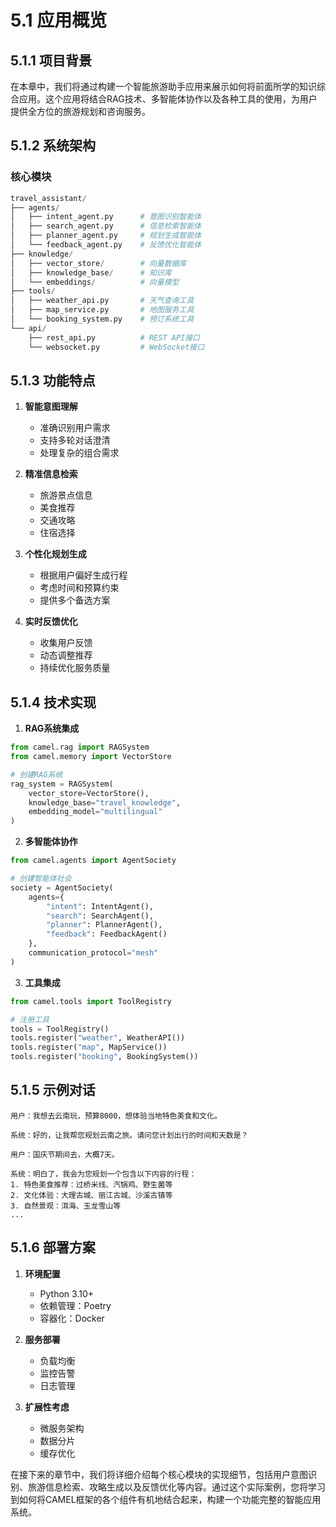 # 5.1 应用概览

## 5.1.1 项目背景

在本章中，我们将通过构建一个智能旅游助手应用来展示如何将前面所学的知识综合应用。这个应用将结合RAG技术、多智能体协作以及各种工具的使用，为用户提供全方位的旅游规划和咨询服务。

## 5.1.2 系统架构

### 核心模块
```python
travel_assistant/
├── agents/
│   ├── intent_agent.py      # 意图识别智能体
│   ├── search_agent.py      # 信息检索智能体
│   ├── planner_agent.py     # 规划生成智能体
│   └── feedback_agent.py    # 反馈优化智能体
├── knowledge/
│   ├── vector_store/        # 向量数据库
│   ├── knowledge_base/      # 知识库
│   └── embeddings/          # 向量模型
├── tools/
│   ├── weather_api.py       # 天气查询工具
│   ├── map_service.py       # 地图服务工具
│   └── booking_system.py    # 预订系统工具
└── api/
    ├── rest_api.py          # REST API接口
    └── websocket.py         # WebSocket接口
```

## 5.1.3 功能特点

1. **智能意图理解**
   - 准确识别用户需求
   - 支持多轮对话澄清
   - 处理复杂的组合需求

2. **精准信息检索**
   - 旅游景点信息
   - 美食推荐
   - 交通攻略
   - 住宿选择

3. **个性化规划生成**
   - 根据用户偏好生成行程
   - 考虑时间和预算约束
   - 提供多个备选方案

4. **实时反馈优化**
   - 收集用户反馈
   - 动态调整推荐
   - 持续优化服务质量

## 5.1.4 技术实现

1. **RAG系统集成**
```python
from camel.rag import RAGSystem
from camel.memory import VectorStore

# 创建RAG系统
rag_system = RAGSystem(
    vector_store=VectorStore(),
    knowledge_base="travel_knowledge",
    embedding_model="multilingual"
)
```

2. **多智能体协作**
```python
from camel.agents import AgentSociety

# 创建智能体社会
society = AgentSociety(
    agents={
        "intent": IntentAgent(),
        "search": SearchAgent(),
        "planner": PlannerAgent(),
        "feedback": FeedbackAgent()
    },
    communication_protocol="mesh"
)
```

3. **工具集成**
```python
from camel.tools import ToolRegistry

# 注册工具
tools = ToolRegistry()
tools.register("weather", WeatherAPI())
tools.register("map", MapService())
tools.register("booking", BookingSystem())
```

## 5.1.5 示例对话

```
用户：我想去云南玩，预算8000，想体验当地特色美食和文化。

系统：好的，让我帮您规划云南之旅。请问您计划出行的时间和天数是？

用户：国庆节期间去，大概7天。

系统：明白了，我会为您规划一个包含以下内容的行程：
1. 特色美食推荐：过桥米线、汽锅鸡、野生菌等
2. 文化体验：大理古城、丽江古城、沙溪古镇等
3. 自然景观：洱海、玉龙雪山等
...
```

## 5.1.6 部署方案

1. **环境配置**
   - Python 3.10+
   - 依赖管理：Poetry
   - 容器化：Docker

2. **服务部署**
   - 负载均衡
   - 监控告警
   - 日志管理

3. **扩展性考虑**
   - 微服务架构
   - 数据分片
   - 缓存优化

在接下来的章节中，我们将详细介绍每个核心模块的实现细节，包括用户意图识别、旅游信息检索、攻略生成以及反馈优化等内容。通过这个实际案例，您将学习到如何将CAMEL框架的各个组件有机地结合起来，构建一个功能完整的智能应用系统。 